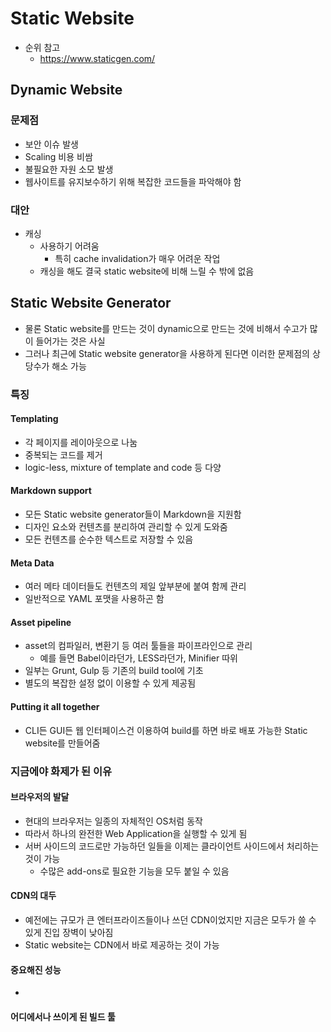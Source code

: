 # Static Website
- 순위 참고
  - https://www.staticgen.com/

## Dynamic Website
### 문제점
  - 보안 이슈 발생
  - Scaling 비용 비쌈
  - 불필요한 자원 소모 발생
  - 웹사이트를 유지보수하기 위해 복잡한 코드들을 파악해야 함

### 대안
- 캐싱
  - 사용하기 어려움
    - 특히 cache invalidation가 매우 어려운 작업
  - 캐싱을 해도 결국 static website에 비해 느릴 수 밖에 없음

## Static Website Generator
- 물론 Static website를 만드는 것이 dynamic으로 만드는 것에 비해서 수고가 많이 들어가는 것은 사실
- 그러나 최근에 Static website generator을 사용하게 된다면 이러한 문제점의 상당수가 해소 가능

### 특징
#### Templating
- 각 페이지를 레이아웃으로 나눔
- 중복되는 코드를 제거
- logic-less, mixture of template and code 등 다양

#### Markdown support
- 모든 Static website generator들이 Markdown을 지원함
- 디자인 요소와 컨텐츠를 분리하여 관리할 수 있게 도와줌
- 모든 컨텐츠를 순수한 텍스트로 저장할 수 있음

#### Meta Data
- 여러 메타 데이터들도 컨텐츠의 제일 앞부분에 붙여 함께 관리
- 일반적으로 YAML 포맷을 사용하곤 함

#### Asset pipeline
- asset의 컴파일러, 변환기 등 여러 툴들을 파이프라인으로 관리
  - 예를 들면 Babel이라던가, LESS라던가, Minifier 따위
- 일부는 Grunt, Gulp 등 기존의 build tool에 기초
- 별도의 복잡한 설정 없이 이용할 수 있게 제공됨

#### Putting it all together
- CLI든 GUI든 웹 인터페이스건 이용하여 build를 하면 바로 배포 가능한 Static website를 만들어줌

### 지금에야 화제가 된 이유
#### 브라우저의 발달
- 현대의 브라우저는 일종의 자체적인 OS처럼 동작
- 따라서 하나의 완전한 Web Application을 실행할 수 있게 됨
- 서버 사이드의 코드로만 가능하던 일들을 이제는 클라이언트 사이드에서 처리하는 것이 가능
  - 수많은 add-ons로 필요한 기능을 모두 붙일 수 있음

#### CDN의 대두
- 예전에는 규모가 큰 엔터프라이즈들이나 쓰던 CDN이었지만 지금은 모두가 쓸 수 있게 진입 장벽이 낮아짐
- Static website는 CDN에서 바로 제공하는 것이 가능

#### 중요해진 성능
- 

#### 어디에서나 쓰이게 된 빌드 툴
